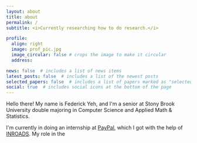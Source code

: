 ```yaml
---
layout: about
title: about
permalink: /
subtitle: <i>Currently researching how to do research.</i>

profile:
  align: right
  image: prof_pic.jpg
  image_circular: false # crops the image to make it circular
  address:

news: false  # includes a list of news items
latest_posts: false  # includes a list of the newest posts
selected_papers: false  # includes a list of papers marked as "selected={true}"
social: true  # includes social icons at the bottom of the page
---
```


Hello there! My name is Federick Yeh, and I'm a senior at Stony Brook University double majoring in Computer Science and Applied Math & Statistics.

I'm currently in doing an internship at [PayPal](https://www.paypal.com/), which I got with the help of [INROADS](https://inroads.org/). My role in the 
